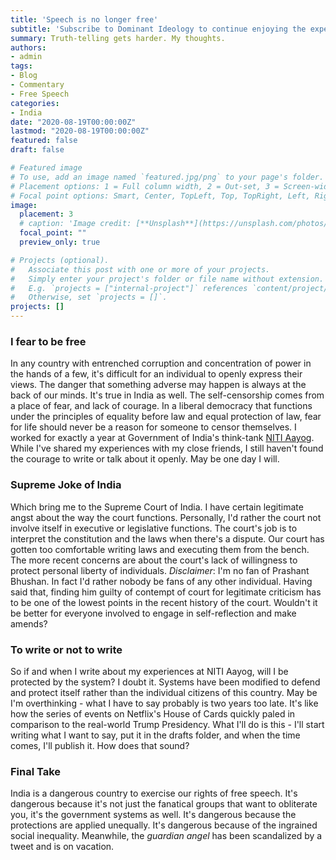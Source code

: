 ```yaml
---
title: 'Speech is no longer free'
subtitle: 'Subscribe to Dominant Ideology to continue enjoying the experience'
summary: Truth-telling gets harder. My thoughts.
authors:
- admin
tags:
- Blog
- Commentary
- Free Speech
categories:
- India
date: "2020-08-19T00:00:00Z"
lastmod: "2020-08-19T00:00:00Z"
featured: false
draft: false

# Featured image
# To use, add an image named `featured.jpg/png` to your page's folder.
# Placement options: 1 = Full column width, 2 = Out-set, 3 = Screen-width
# Focal point options: Smart, Center, TopLeft, Top, TopRight, Left, Right, BottomLeft, Bottom, BottomRight
image:
  placement: 3
  # caption: 'Image credit: [**Unsplash**](https://unsplash.com/photos/CpkOjOcXdUY)'
  focal_point: ""
  preview_only: true

# Projects (optional).
#   Associate this post with one or more of your projects.
#   Simply enter your project's folder or file name without extension.
#   E.g. `projects = ["internal-project"]` references `content/project/deep-learning/index.md`.
#   Otherwise, set `projects = []`.
projects: []
---
```


### I fear to be free 

In any country with entrenched corruption and concentration of power in the hands of a few, it's difficult for an individual to openly express their views. The danger that something adverse may happen is always at the back of our minds. It's true in India as well. The self-censorship comes from a place of fear, and lack of courage. In a liberal democracy that functions under the principles of equality before law and equal protection of law, fear for life should never be a reason for someone to censor themselves. I worked for exactly a year at Government of India's think-tank [NITI Aayog](http://niti.gov.in/). While I've shared my experiences with my close friends, I still haven't found the courage to write or talk about it openly. May be one day I will. 

### Supreme Joke of India 

Which bring me to the Supreme Court of India. I have certain legitimate angst about the way the court functions. Personally, I'd rather the court not involve itself in executive or legislative functions. The court's job is to interpret the constitution and the laws when there's a dispute. Our court has gotten too comfortable writing laws and executing them from the bench. The more recent concerns are about the court's lack of willingness to protect personal liberty of individuals.  _Disclaimer_: I'm no fan of Prashant Bhushan. In fact I'd rather nobody be fans of any other individual. Having said that, finding him guilty of contempt of court for legitimate criticism has to be one of the lowest points in the recent history of the court. Wouldn't it be better for everyone involved to engage in self-reflection and make amends? 

### To write or not to write

So if and when I write about my experiences at NITI Aayog, will I be protected by the system? I doubt it. Systems have been modified to defend and protect itself rather than the individual citizens of this country. May be I'm overthinking - what I have to say probably is two years too late. It's like how the series of events on Netflix's House of Cards quickly paled in comparison to the real-world Trump Presidency. What I'll do is this - I'll start writing what I want to say, put it in the drafts folder, and when the time comes, I'll publish it. How does that sound? 

### Final Take

India is a dangerous country to exercise our rights of free speech. It's dangerous because it's not just the fanatical groups that want to obliterate you, it's the government systems as well. It's dangerous because the protections are applied unequally. It's dangerous because of the ingrained social inequality. Meanwhile, the _guardian angel_ has been scandalized by a tweet and is on vacation. 





